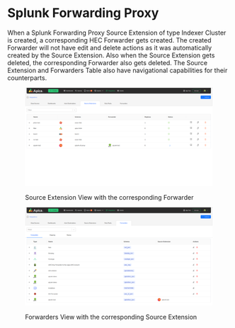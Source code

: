 # Splunk Forwarding Proxy

When a Splunk Forwarding Proxy Source Extension of type Indexer Cluster is created, a corresponding HEC Forwarder gets created. The created Forwarder will not have edit and delete actions as it was automatically created by the Source Extension. Also when the Source Extension gets deleted, the corresponding Forwarder also gets deleted. The Source Extension and Forwarders Table also have navigational capabilities for their counterparts.

<figure><img src="../../.gitbook/assets/image (2) (1) (1) (1) (1) (1) (1) (1) (1).png" alt=""><figcaption><p>Source Extension View with the corresponding Forwarder</p></figcaption></figure>

<figure><img src="../../.gitbook/assets/image (1) (1) (1) (1) (1) (1) (1) (1) (1) (1) (1) (1) (1) (1) (1).png" alt=""><figcaption><p>Forwarders View with the corresponding Source Extension</p></figcaption></figure>
